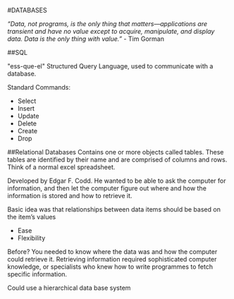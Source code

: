 #DATABASES

*“Data, not programs, is the only thing that matters—applications are transient and have no value except to acquire, manipulate, and display data. Data is the only thing with value.”* - Tim Gorman

##SQL

"ess-que-el" Structured Query Language, used to communicate with a database. 

Standard Commands:

* Select
* Insert
* Update
* Delete
* Create
* Drop

##Relational Databases
Contains one or more objects called tables. These tables are identified by their name and are comprised of columns and rows. Think of a normal excel spreadsheet. 

Developed by Edgar F. Codd. He wanted to be able to ask the computer for information, and then let the computer figure out where and how the information is stored and how to retrieve it.

Basic idea was that relationships between data items should be based on the item’s values

+ Ease
+ Flexibility 


Before?
You needed to know where the data was and how the computer could retrieve it. Retrieving information required sophisticated computer knowledge, or specialists who knew how to write programmes to fetch specific information. 

Could use a hierarchical data base system